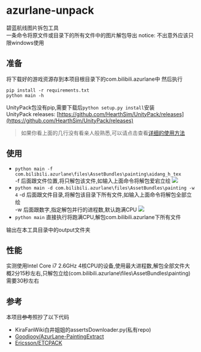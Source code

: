 # azurlane-unpack
碧蓝航线图片拆包工具  
一条命令将原文件或目录下的所有文件中的图片解包导出
notice: 不出意外应该只限windows使用
## 准备
将下载好的游戏资源存到本项目根目录下的com.bilibili.azurlane中
然后执行
```
pip install -r requirements.txt
python main -h
```
UnityPack包没有pip,需要下载后```python setup.py install```安装  
UnityPack releases: [https://github.com/HearthSim/UnityPack/releases](https://github.com/HearthSim/UnityPack/releases)  


> 如果你看上面的几行没有看亲人般熟悉,可以请点击查看[详细的使用方法](https://github.com/HHHHhgqcdxhg/azurlane-unpack/blob/master/greenhand.md)
## 使用
- ```python main -f com.bilibili.azurlane\files\AssetBundles\painting\aidang_h_tex```  
-f 后面跟文件位置,将只解包该文件,如输入上面命令将解包爱宕立绘
![](https://ws1.sinaimg.cn/large/006WuIpegy1fzrc4q9ockj30if05c0sx.jpg)
- ```python main -d com.bilibili.azurlane\files\AssetBundles\painting -w 4```
-d 后面跟文件目录,将解包该目录下所有文件,如输入上面命令将解包全部立绘  
-w 后面跟数字,指定解包并行的进程数,默认跑满CPU
![](https://ws1.sinaimg.cn/large/006WuIpegy1fzrc45oxxjj30vc0a9jsa.jpg)
- ```python main```
直接执行将跑满CPU,解包com.bilibili.azurlane下所有文件

输出在本工具目录中的output文件夹

## 性能
实测使用Intel Core i7 2.6GHz 4核CPU的设备,使用最大进程数,解包全部文件大概2分15秒左右,只解包立绘(com.bilibili.azurlane\files\AssetBundles\painting)需要30秒左右

## 参考
本项目~~参考~~照抄了以下代码
- KiraFanWiki白井姐姐的assertsDownloader.py(私有repo)
- [Goodjooy/AzurLane-PaintingExtract](https://github.com/Goodjooy/AzurLane-PaintingExtract)
- [Ericsson/ETCPACK](https://github.com/Ericsson/ETCPACK)

